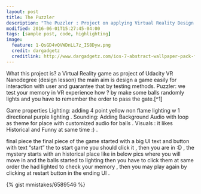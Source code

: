```yaml
---
layout: post
title: The Puzzler 
description: "The Puzzler : Project on applying Virtual Reality Design Foundations."
modified: 2016-06-01T15:27:45-04:00
tags: [sample post, code, highlighting]
image:
  feature: 1-QsGD4vQVWDnLL7z_IS8Dyw.png
  credit: dargadgetz
  creditlink: http://www.dargadgetz.com/ios-7-abstract-wallpaper-pack-for-iphone-5-and-ipod-touch-retina/
---
```

What this project is?
a Virtual Reality game as project of Udacity VR Nanodegree (design lesson) the main aim is design a game easily for interaction with user and guarantee that by testing methods.
Puzzler:
we test your memory in VR experience how ? by make some balls randomly lights and you have to remember the order to pass the gate.[^1]

Game properties
Lighting: adding 4 point yellow non flame lighting w 1 directional purple lighting .
Sounding: Adding Background Audio with loop as theme for place with customized audio for balls .
Visuals : it likes Historical and Funny at same time :) .

final piece
the final piece of the game started with a big UI text and button with text “start” the to start game you should click it , then you are in :D , the mystery starts with an historical place like in below pics where you will move in and the balls started to lighting then you have to click them at same order the had lighted to check your memory , then you may play again by clicking at restart button in the ending UI .
        


{% gist mmistakes/6589546 %}
